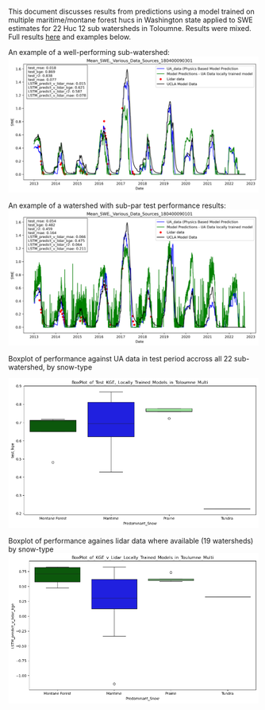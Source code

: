 This document discusses results from predictions using a model trained on multiple maritime/montane forest hucs in Washington state applied to SWE estimates for 22 
Huc 12 sub watersheds in Toloumne. Results were mixed.  Full results [here](../notebooks/Toloumne/charts/Multi_Training_Results) and examples below.



An example of a well-performing sub-watershed: 
![Good Example](../notebooks/Toloumne/charts/Multi_Training_Results/UA_Results_and_Lidar_for_huc_180400090301_w_UCLA_dat.png)

An example of a watershed with sub-par test performance results: 
![Bad Example](../notebooks/Toloumne/charts/Multi_Training_Results/UA_Results_and_Lidar_for_huc_180400090101_w_UCLA_dat.png)

Boxplot of performance against UA data in test period accross all 22 sub-watershed, by snow-type 

![](../notebooks/Toloumne/charts/BoxPlot_of_Test_KGE__Locally_Trained_Models_in_Toloumne_Multi.png)

Boxplot of performance againes lidar data where available (19 watersheds) by snow-type
![](../notebooks/Toloumne/charts/BoxPlot_of_KGE_v_Lidar_Locally_Trained_Models_in_Toulumne_Multi.png)
